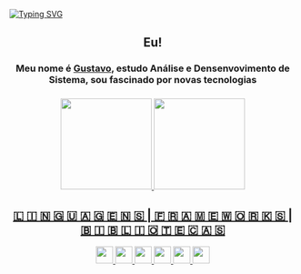 [![Typing SVG](https://readme-typing-svg.herokuapp.com?font=&size=24&duration=2800&color=56E1E6&center=true&vCenter=true&width=1080&height=100&lines=Seja+bem+vindo!;Ol%C3%A1+esse+%C3%A9+meu+perfil%2C+me+chamo+Gustavo)](https://git.io/typing-svg)

<div align="center">
  <h2>Eu!</h2>
  <h3>Meu nome é <a href="https://www.linkedin.com/in/axsgustavo/" target="_blank">Gustavo</a>, estudo Análise e Densenvovimento de Sistema, sou fascinado por novas tecnologias<h3>
</div>

<div align="center">
  <a href="https://github.com/axsgustavo">
  <img height="160em" src="https://github-readme-stats.vercel.app/api?username=axsgustavo&show_icons=true&theme=tokyonight&include_all_commits=true&count_private=true"/> 
  <img height="160em" src="https://github-readme-stats.vercel.app/api/top-langs/?username=axsgustavo&layout=compact&langs_count=7&theme=tokyonight"/>
</div>
 
<div align="center">
  <h2>🇱 🇮 🇳 🇬 🇺 🇦 🇬 🇪 🇳 🇸  | 🇫 🇷 🇦 🇲 🇪 🇼 🇴 🇷 🇰 🇸  | 🇧 🇮 🇧 🇱 🇮 🇴 🇹 🇪 🇨 🇦 🇸 </h2>
  <span>
   <img height="30px" src="https://img.shields.io/badge/HTML5-E34F26?style=for-the-badge&logo=html5&logoColor=white">
  </span>
  <span>
   <img height="30px" src="https://img.shields.io/badge/CSS3-1572B6?style=for-the-badge&logo=css3&logoColor=white">
  </span>
  <span>
   <img height="30px" src="https://img.shields.io/badge/Sass-CC6699?style=for-the-badge&logo=sass&logoColor=white">
  </span>
  <span>
   <img height="30px" src="https://img.shields.io/badge/JavaScript-F7DF1E?style=for-the-badge&logo=javascript&logoColor=black">
  </span>
  <span>
   <img height="30px" src="https://img.shields.io/badge/React-20232A?style=for-the-badge&logo=react&logoColor=61DAFB">
  </span>
  <span>
   <img height="30px" src="https://img.shields.io/badge/styled--components-DB7093?style=for-the-badge&logo=styled-components&logoColor=white">
  </span>
</div>
